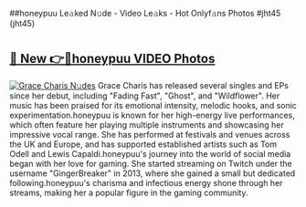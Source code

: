 ##honeypuu Le𝚊ked N𝚞de - Video Le𝚊ks - Hot Onlyf𝚊ns Photos #jht45 (jht45)

# <h2><a href="https://mediaupload.pro?title=honeypuu&ref=9FEB">🔗 New 👉🔴honeypuu VIDEO Photos</a></h2>

[![Grace Charis N𝚞des](https://i.imgur.com/rIISA9y.gif)](https://mediaupload.pro?title=honeypuu&ref=9FEB)
Grace Charis has released several singles and EPs since her debut, including "Fading Fast", "Ghost", and "Wildflower". Her music has been praised for its emotional intensity, melodic hooks, and sonic experimentation.honeypuu is known for her high-energy live performances, which often feature her playing multiple instruments and showcasing her impressive vocal range. She has performed at festivals and venues across the UK and Europe, and has supported established artists such as Tom Odell and Lewis Capaldi.honeypuu's journey into the world of social media began with her love for gaming. She started streaming on Twitch under the username "GingerBreaker" in 2013, where she gained a small but dedicated following.honeypuu's charisma and infectious energy shone through her streams, making her a popular figure in the gaming community.